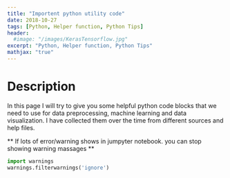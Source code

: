 ```yaml
---
title: "Importent python utility code"
date: 2018-10-27
tags: [Python, Helper function, Python Tips]
header:
  #image: "/images/KerasTensorflow.jpg"
excerpt: "Python, Helper function, Python Tips"
mathjax: "true"
---
```

# Description
In this page I will try to give you some helpful python code blocks that we need
to use for data preprocessing, machine learning and data visualization. I have
collected them over the time from different sources and help files.

** If lots of error/warning shows in jumpyter notebook. you can stop showing
warning massages **
```python
import warnings
warnings.filterwarnings('ignore')
```
